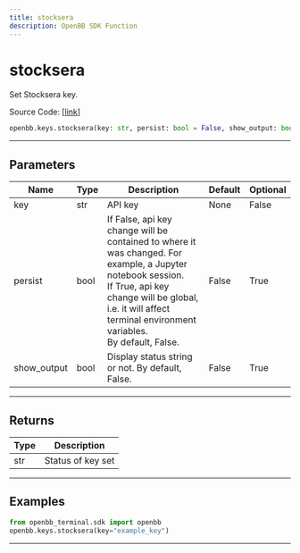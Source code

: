 ```yaml
---
title: stocksera
description: OpenBB SDK Function
---
```


# stocksera

Set Stocksera key.

Source Code: [[link](https://github.com/OpenBB-finance/OpenBBTerminal/tree/main/openbb_terminal/keys_model.py#L2545)]

```python
openbb.keys.stocksera(key: str, persist: bool = False, show_output: bool = False)
```

---

## Parameters

| Name | Type | Description | Default | Optional |
| ---- | ---- | ----------- | ------- | -------- |
| key | str | API key | None | False |
| persist | bool | If False, api key change will be contained to where it was changed. For example, a Jupyter notebook session.<br/>If True, api key change will be global, i.e. it will affect terminal environment variables.<br/>By default, False. | False | True |
| show_output | bool | Display status string or not. By default, False. | False | True |


---

## Returns

| Type | Description |
| ---- | ----------- |
| str | Status of key set |
---

## Examples

```python
from openbb_terminal.sdk import openbb
openbb.keys.stocksera(key="example_key")
```

---

